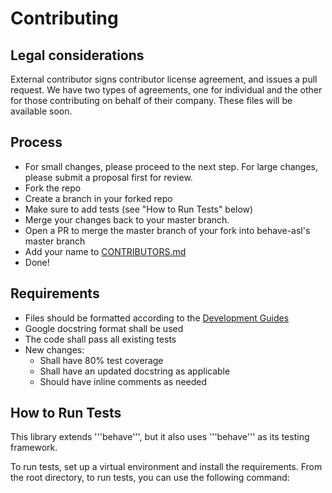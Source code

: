 # Contributing

## Legal considerations

External contributor signs contributor license agreement, and issues a pull request. We have two types of agreements, one for individual and the other for those contributing on behalf of their company. These files will be available soon.

## Process

- For small changes, please proceed to the next step. For large changes, please submit a proposal first for review.
- Fork the repo
- Create a branch in your forked repo
- Make sure to add tests (see "How to Run Tests" below)
- Merge your changes back to your master branch.
- Open a PR to merge the master branch of your fork into behave-asl's master branch
- Add your name to [CONTRIBUTORS.md](CONTRIBUTORS.md)
- Done!

## Requirements

- Files should be formatted according to the [Development Guides](docs/devguide.md)
- Google docstring format shall be used
- The code shall pass all existing tests
- New changes:
  - Shall have 80% test coverage
  - Shall have an updated docstring as applicable
  - Should have inline comments as needed

## How to Run Tests
This library extends '''behave''', but it also uses '''behave''' as its testing framework.

To run tests, set up a virtual environment and install the requirements. From the root directory, to run tests, you can use the following command:
```
```